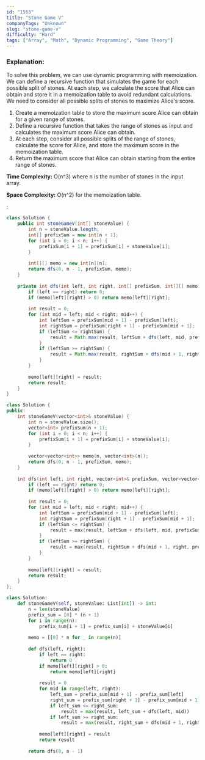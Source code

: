 ```yaml
---
id: "1563"
title: "Stone Game V"
companyTags: "Unknown"
slug: "stone-game-v"
difficulty: "Hard"
tags: ["Array", "Math", "Dynamic Programming", "Game Theory"]
---
```


### Explanation:
To solve this problem, we can use dynamic programming with memoization. We can define a recursive function that simulates the game for each possible split of stones. At each step, we calculate the score that Alice can obtain and store it in a memoization table to avoid redundant calculations. We need to consider all possible splits of stones to maximize Alice's score.

1. Create a memoization table to store the maximum score Alice can obtain for a given range of stones.
2. Define a recursive function that takes the range of stones as input and calculates the maximum score Alice can obtain.
3. At each step, consider all possible splits of the range of stones, calculate the score for Alice, and store the maximum score in the memoization table.
4. Return the maximum score that Alice can obtain starting from the entire range of stones.

**Time Complexity:** O(n^3) where n is the number of stones in the input array.

**Space Complexity:** O(n^2) for the memoization table.

:

```java
class Solution {
    public int stoneGameV(int[] stoneValue) {
        int n = stoneValue.length;
        int[] prefixSum = new int[n + 1];
        for (int i = 0; i < n; i++) {
            prefixSum[i + 1] = prefixSum[i] + stoneValue[i];
        }
        
        int[][] memo = new int[n][n];
        return dfs(0, n - 1, prefixSum, memo);
    }
    
    private int dfs(int left, int right, int[] prefixSum, int[][] memo) {
        if (left == right) return 0;
        if (memo[left][right] > 0) return memo[left][right];
        
        int result = 0;
        for (int mid = left; mid < right; mid++) {
            int leftSum = prefixSum[mid + 1] - prefixSum[left];
            int rightSum = prefixSum[right + 1] - prefixSum[mid + 1];
            if (leftSum <= rightSum) {
                result = Math.max(result, leftSum + dfs(left, mid, prefixSum, memo));
            }
            if (leftSum >= rightSum) {
                result = Math.max(result, rightSum + dfs(mid + 1, right, prefixSum, memo));
            }
        }
        
        memo[left][right] = result;
        return result;
    }
}
```

```cpp
class Solution {
public:
    int stoneGameV(vector<int>& stoneValue) {
        int n = stoneValue.size();
        vector<int> prefixSum(n + 1);
        for (int i = 0; i < n; i++) {
            prefixSum[i + 1] = prefixSum[i] + stoneValue[i];
        }
        
        vector<vector<int>> memo(n, vector<int>(n));
        return dfs(0, n - 1, prefixSum, memo);
    }
    
    int dfs(int left, int right, vector<int>& prefixSum, vector<vector<int>>& memo) {
        if (left == right) return 0;
        if (memo[left][right] > 0) return memo[left][right];
        
        int result = 0;
        for (int mid = left; mid < right; mid++) {
            int leftSum = prefixSum[mid + 1] - prefixSum[left];
            int rightSum = prefixSum[right + 1] - prefixSum[mid + 1];
            if (leftSum <= rightSum) {
                result = max(result, leftSum + dfs(left, mid, prefixSum, memo));
            }
            if (leftSum >= rightSum) {
                result = max(result, rightSum + dfs(mid + 1, right, prefixSum, memo));
            }
        }
        
        memo[left][right] = result;
        return result;
    }
};
```

```python
class Solution:
    def stoneGameV(self, stoneValue: List[int]) -> int:
        n = len(stoneValue)
        prefix_sum = [0] * (n + 1)
        for i in range(n):
            prefix_sum[i + 1] = prefix_sum[i] + stoneValue[i]
        
        memo = [[0] * n for _ in range(n)]
        
        def dfs(left, right):
            if left == right:
                return 0
            if memo[left][right] > 0:
                return memo[left][right]
            
            result = 0
            for mid in range(left, right):
                left_sum = prefix_sum[mid + 1] - prefix_sum[left]
                right_sum = prefix_sum[right + 1] - prefix_sum[mid + 1]
                if left_sum <= right_sum:
                    result = max(result, left_sum + dfs(left, mid))
                if left_sum >= right_sum:
                    result = max(result, right_sum + dfs(mid + 1, right))
            
            memo[left][right] = result
            return result
        
        return dfs(0, n - 1)
```